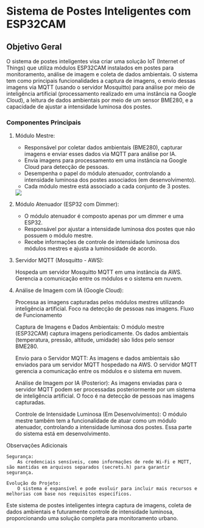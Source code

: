 # Sistema de Postes Inteligentes com ESP32CAM

## Objetivo Geral

O sistema de postes inteligentes visa criar uma solução IoT (Internet of Things) que utiliza módulos ESP32CAM instalados em postes para monitoramento, análise de imagem e coleta de dados ambientais. O sistema tem como principais funcionalidades a captura de imagens, o envio dessas imagens via MQTT (usando o servidor Mosquitto) para análise por meio de inteligência artificial (processamento realizado em uma instância na Google Cloud), a leitura de dados ambientais por meio de um sensor BME280, e a capacidade de ajustar a intensidade luminosa dos postes.

### Componentes Principais

1. Módulo Mestre:

    * Responsável por coletar dados ambientais (BME280), capturar imagens e enviar esses dados via MQTT para análise por IA.
    * Envia imagens para processamento em uma instância na Google Cloud para detecção de pessoas.
    * Desempenha o papel do módulo atenuador, controlando a intensidade luminosa dos postes associados (em desenvolvimento).
    * Cada módulo mestre está associado a cada conjunto de 3 postes.

    <img src = "OVERVIEW/Imagens/modulo_mestre(completo).PNG">

2. Módulo Atenuador (ESP32 com Dimmer):

    * O módulo atenuador é composto apenas por um dimmer e uma ESP32.
    * Responsável por ajustar a intensidade luminosa dos postes que não possuem o módulo mestre.
    * Recebe informações de controle de intensidade luminosa dos módulos mestres e ajusta a luminosidade de acordo.

3. Servidor MQTT (Mosquitto - AWS):

    Hospeda um servidor Mosquitto MQTT em uma instância da AWS.
    Gerencia a comunicação entre os módulos e o sistema em nuvem.

4. Análise de Imagem com IA (Google Cloud):

    Processa as imagens capturadas pelos módulos mestres utilizando inteligência artificial.
    Foco na detecção de pessoas nas imagens.
Fluxo de Funcionamento

    Captura de Imagens e Dados Ambientais:
        O módulo mestre (ESP32CAM) captura imagens periodicamente.
        Os dados ambientais (temperatura, pressão, altitude, umidade) são lidos pelo sensor BME280.

    Envio para o Servidor MQTT:
        As imagens e dados ambientais são enviados para um servidor MQTT hospedado na AWS.
        O servidor MQTT gerencia a comunicação entre os módulos e o sistema em nuvem.

    Análise de Imagem por IA (Posterior):
        As imagens enviadas para o servidor MQTT podem ser processadas posteriormente por um sistema de inteligência artificial.
        O foco é na detecção de pessoas nas imagens capturadas.

    Controle de Intensidade Luminosa (Em Desenvolvimento):
        O módulo mestre também tem a funcionalidade de atuar como um módulo atenuador, controlando a intensidade luminosa dos postes.
        Essa parte do sistema está em desenvolvimento.

Observações Adicionais

    Segurança:
        As credenciais sensíveis, como informações de rede Wi-Fi e MQTT, são mantidas em arquivos separados (secrets.h) para garantir segurança.

    Evolução do Projeto:
        O sistema é expansível e pode evoluir para incluir mais recursos e melhorias com base nos requisitos específicos.

Este sistema de postes inteligentes integra captura de imagens, coleta de dados ambientais e futuramente controle de intensidade luminosa, proporcionando uma solução completa para monitoramento urbano.

